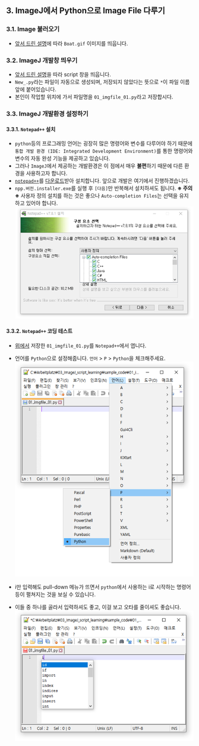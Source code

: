 ## 3. ImageJ에서 Python으로 Image File 다루기

### 3.1. Image 불러오기
* [앞서 드린 설명](https://github.com/jehyunlee/image_processing/blob/master/imagej_script_python/2_image_file.md#21-image-file-%EC%9D%BD%EA%B8%B0)에 따라 `Boat.gif` 이미지를 띄웁니다.  

### 3.2. ImageJ 개발창 띄우기
* [앞서 드린 설명](https://github.com/jehyunlee/image_processing/blob/master/imagej_script_python/2_image_file.md#222-imagej-python-script)을 따라 script 창을 띄웁니다.  
* `New_.py`라는 파일이 자동으로 생성되며, 저장되지 않았다는 뜻으로 `*`이 파일 이름 앞에 붙어있습니다.  
* 본인이 작업할 위치에 가서 파일명을 `01_imgfile_01.py`라고 저장합시다.

### 3.3. ImageJ 개발환경 설정하기 
#### 3.3.1. `Notepad++` 설치
* `python`등의 프로그래밍 언어는 굉장히 많은 명령어와 변수를 다루어야 하기 때문에 `통합 개발 환경 (IDE: Integrated Development Environment)`를 통한 명령어와 변수의 자동 완성 기능을 제공하고 있습니다.  
* 그러나 `ImageJ`에서 제공하는 개발환경은 이 점에서 매우 **불편**하기 때문에 다른 환경을 사용하고자 합니다.  
* [`notepad++`](https://en.wikipedia.org/wiki/Notepad%2B%2B)를 [다운로드](https://github.com/notepad-plus-plus/notepad-plus-plus/releases/download/v7.8.1/npp.7.8.1.Installer.exe)받아 설치합니다. 앞으로 개발은 여기에서 진행하겠습니다.  
* `npp.버전.installer.exe`를 실행 후 `[다음]`만 반복해서 설치하셔도 됩니다.
**※ 주의 ※** 사용자 정의 설치를 하는 것은 좋으나 `Auto-completion Files`는 선택을 유지하고 있어야 합니다.   
![img](https://github.com/jehyunlee/image_processing/raw/master/imagej_script_python/images/3_file_1.PNG)  

#### 3.3.2. `Notepad++` 코딩 테스트  
* [위에서](https://github.com/jehyunlee/image_processing/new/master/imagej_script_python#32-imagej-%EA%B0%9C%EB%B0%9C%EC%B0%BD-%EB%9D%84%EC%9A%B0%EA%B8%B0) 저장한 `01_imgfile_01.py`를 `Notepad++`에서 엽니다.  
* 언어를 `Python`으로 설정해줍니다. `언어` > `P` > `Python`을 체크해주세요.   
![img](https://github.com/jehyunlee/image_processing/raw/master/imagej_script_python/images/3_file_2.PNG)  

* i만 입력해도 pull-down 메뉴가 뜨면서 `python`에서 사용하는 i로 시작하는 명령어 등이 펼쳐지는 것을 보실 수 있습니다.  
* 이들 중 하나를 골라서 입력하셔도 좋고, 이걸 보고 오타를 줄이셔도 좋습니다.  
![img](https://github.com/jehyunlee/image_processing/raw/master/imagej_script_python/images/3_file_3.PNG)  

